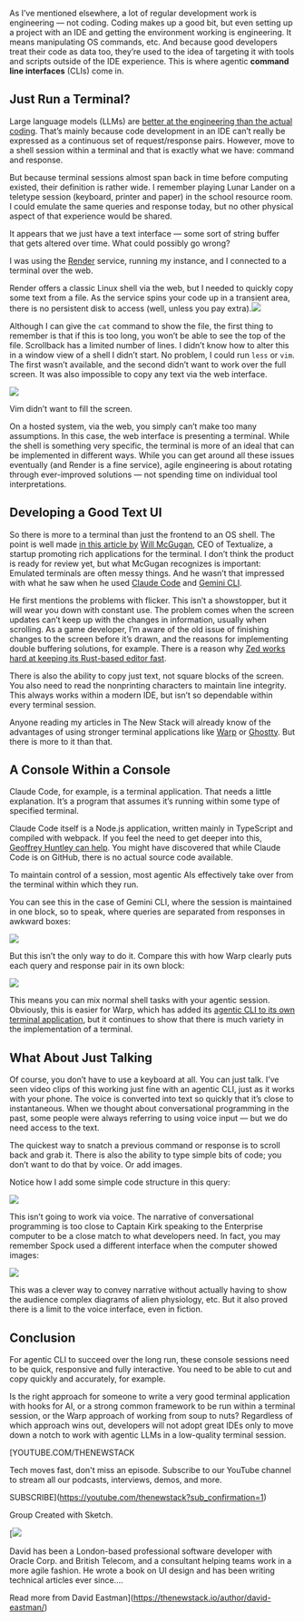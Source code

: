 As I’ve mentioned elsewhere, a lot of regular development work is engineering — not coding. Coding makes up a good bit, but even setting up a project with an IDE and getting the environment working is engineering. It means manipulating OS commands, etc. And because good developers treat their code as data too, they’re used to the idea of targeting it with tools and scripts outside of the IDE experience. This is where agentic **command line interfaces** (CLIs) come in.

## Just Run a Terminal?

Large language models (LLMs) are [better at the engineering than the actual coding](https://thenewstack.io/learn-to-love-the-command-line-interface-with-agentic-llms/). That’s mainly because code development in an IDE can’t really be expressed as a continuous set of request/response pairs. However, move to a shell session within a terminal and that is exactly what we have: command and response.

But because terminal sessions almost span back in time before computing existed, their definition is rather wide. I remember playing Lunar Lander on a teletype session (keyboard, printer and paper) in the school resource room. I could emulate the same queries and response today, but no other physical aspect of that experience would be shared.

It appears that we just have a text interface — some sort of string buffer that gets altered over time. What could possibly go wrong?

I was using the [Render](https://render.com/) service, running my instance, and I connected to a terminal over the web.

Render offers a classic Linux shell via the web, but I needed to quickly copy some text from a file. As the service spins your code up in a transient area, there is no persistent disk to access (well, unless you pay extra).![](https://cdn.thenewstack.io/media/2025/08/aaa3f52e-image-1024x156.png)

Although I can give the `cat` command to show the file, the first thing to remember is that if this is too long, you won’t be able to see the top of the file. Scrollback has a limited number of lines. I didn’t know how to alter this in a window view of a shell I didn’t start. No problem, I could run `less` or `vim`. The first wasn’t available, and the second didn’t want to work over the full screen. It was also impossible to copy any text via the web interface.

![](https://cdn.thenewstack.io/media/2025/08/affe583c-image-1.png)

Vim didn’t want to fill the screen.

On a hosted system, via the web, you simply can’t make too many assumptions. In this case, the web interface is presenting a terminal. While the shell is something very specific, the terminal is more of an ideal that can be implemented in different ways. While you can get around all these issues eventually (and Render is a fine service), agile engineering is about rotating through ever-improved solutions — not spending time on individual tool interpretations.

## Developing a Good Text UI

So there is more to a terminal than just the frontend to an OS shell. The point is well made [in this article by](https://willmcgugan.github.io/announcing-toad/) [Will McGugan](https://willmcgugan.github.io/), CEO of Textualize, a startup promoting rich applications for the terminal. I don’t think the product is ready for review yet, but what McGugan recognizes is important: Emulated terminals are often messy things. And he wasn’t that impressed with what he saw when he used [Claude Code](https://thenewstack.io/claude-opus-4-with-claude-code-a-developer-walkthrough/) and [Gemini CLI](https://thenewstack.io/expectations-for-agentic-coding-tools-testing-gemini-cli/).

He first mentions the problems with flicker. This isn’t a showstopper, but it will wear you down with constant use. The problem comes when the screen updates can’t keep up with the changes in information, usually when scrolling. As a game developer, I’m aware of the old issue of finishing changes to the screen before it’s drawn, and the reasons for implementing double buffering solutions, for example. There is a reason why [Zed works hard at keeping its Rust-based editor fast](https://thenewstack.io/how-rust-based-zed-built-worlds-fastest-ai-code-editor/).

There is also the ability to copy just text, not square blocks of the screen. You also need to read the nonprinting characters to maintain line integrity. This always works within a modern IDE, but isn’t so dependable within every terminal session.

Anyone reading my articles in The New Stack will already know of the advantages of using stronger terminal applications like [Warp](https://thenewstack.io/a-review-of-warp-another-rust-based-terminal/) or [Ghostty](https://thenewstack.io/ghostty-will-get-you-excited-about-using-a-terminal-again/). But there is more to it than that.

## A Console Within a Console

Claude Code, for example, is a terminal application. That needs a little explanation. It’s a program that assumes it’s running within some type of specified terminal.

Claude Code itself is a Node.js application, written mainly in TypeScript and compiled with webpack. If you feel the need to get deeper into this, [Geoffrey Huntley can help](https://ghuntley.com/tradecraft/). You might have discovered that while Claude Code is on GitHub, there is no actual source code available.

To maintain control of a session, most agentic AIs effectively take over from the terminal within which they run.

You can see this in the case of Gemini CLI, where the session is maintained in one block, so to speak, where queries are separated from responses in awkward boxes:

![](https://cdn.thenewstack.io/media/2025/08/fde37fe9-image-2-1024x535.png)

But this isn’t the only way to do it. Compare this with how Warp clearly puts each query and response pair in its own block:

![](https://cdn.thenewstack.io/media/2025/08/148bf16a-image-3-1024x445.png)

This means you can mix normal shell tasks with your agentic session. Obviously, this is easier for Warp, which has added its [agentic CLI to its own terminal application](https://thenewstack.io/developer-review-of-warp-for-windows-an-ai-terminal-app/), but it continues to show that there is much variety in the implementation of a terminal.

## What About Just Talking

Of course, you don’t have to use a keyboard at all. You can just talk. I’ve seen video clips of this working just fine with an agentic CLI, just as it works with your phone. The voice is converted into text so quickly that it’s close to instantaneous. When we thought about conversational programming in the past, some people were always referring to using voice input — but we do need access to the text.

The quickest way to snatch a previous command or response is to scroll back and grab it. There is also the ability to type simple bits of code; you don’t want to do that by voice. Or add images.

Notice how I add some simple code structure in this query:

![](https://cdn.thenewstack.io/media/2025/08/b83b469e-image-4-1024x207.png)

This isn’t going to work via voice. The narrative of conversational programming is too close to Captain Kirk speaking to the Enterprise computer to be a close match to what developers need. In fact, you may remember Spock used a different interface when the computer showed images:

![](https://cdn.thenewstack.io/media/2025/08/6d525a92-image-5.png)

This was a clever way to convey narrative without actually having to show the audience complex diagrams of alien physiology, etc. But it also proved there is a limit to the voice interface, even in fiction.

## Conclusion

For agentic CLI to succeed over the long run, these console sessions need to be quick, responsive and fully interactive. You need to be able to cut and copy quickly and accurately, for example.

Is the right approach for someone to write a very good terminal application with hooks for AI, or a strong common framework to be run within a terminal session, or the Warp approach of working from soup to nuts? Regardless of which approach wins out, developers will not adopt great IDEs only to move down a notch to work with agentic LLMs in a low-quality terminal session.

[YOUTUBE.COM/THENEWSTACK

Tech moves fast, don't miss an episode. Subscribe to our YouTube
channel to stream all our podcasts, interviews, demos, and more.

SUBSCRIBE](https://youtube.com/thenewstack?sub_confirmation=1)

Group
Created with Sketch.

[![](https://cdn.thenewstack.io/media/2022/09/2e2ac7a2-cropped-a46bbf33-photo.png)

David has been a London-based professional software developer with Oracle Corp. and British Telecom, and a consultant helping teams work in a more agile fashion. He wrote a book on UI design and has been writing technical articles ever since....

Read more from David Eastman](https://thenewstack.io/author/david-eastman/)
